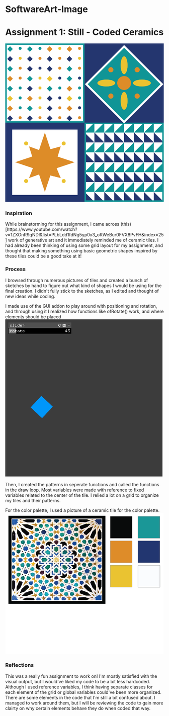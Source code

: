 # SoftwareArt-Image
<h1> Assignment 1: Still - Coded Ceramics </h1>
<img src = Assignment1/bin/data/screenshot3.png>

<h3> Inspiration </h3>
While brainstorming for this assignment, I came across (this)[https://www.youtube.com/watch?v=1ZXOnR9qNDI&list=PLbLdd1fdNg5yp0x3_oRWeBur0FVX8PvFH&index=25] work of generative art and it immediately reminded me of ceramic tiles. I had already been thinking of using some grid layout for my assignment, and thought that making something using basic geometric shapes inspired by these tiles could be a good take at it!
<p align = "center>
  <img src = Assignment1/bin/data/inspo.jpg width= 50% height = 50%>
</p>
    

<h3> Process </h3> 
I browsed through numerous pictures of tiles and created a bunch of sketches by hand to figure out what kind of shapes I would be using for the final creation. I didn't fully stick to the sketches, as I edited and thought of new ideas while coding. 
<p align = "center>
  <img src = Assignment1/bin/data/sketches.jpg width=50% height = 50%>
</p>
     
 I made use of the GUI addon to play around with positioning and rotation, and through using it I realized how functions like ofRotate() work, and where elements should be placed 
 <img src = Assignment1/bin/data/guiScreenshot.png>
 
 Then, I created the patterns in seperate functions and called the functions in the draw loop. Most variables were made with reference to fixed variables related to the center of the tile. I relied a lot on a grid to organize my tiles and their patterns. 
 
 For the color palette, I used a picture of a ceramic tile for the color palette. 
 <img src = Assignment1/bin/data/ColorPalette.png > 
 
 
 <h3> Reflections </h3>
 This was a really fun assignment to work on! I'm mostly satisfied with the visual output, but I would've liked my code to be a bit less hardcoded. Although I used reference variables, I think having separate classes for each element of the grid or global variables could've been more organized. 
 There are some elements in the code that I'm still a bit confused about. I managed to work around them, but I will be reviewing the code to gain more clairty on why certain elements behave they do when coded that way. 
 
 
 
 
 
 




